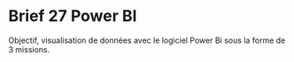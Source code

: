 # Brief 27 Power BI 

Objectif, visualisation de données avec le logiciel Power Bi sous la forme de 3 missions. 


